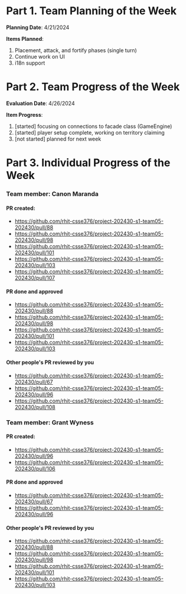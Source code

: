 # Part 1. Team Planning of the Week
**Planning Date**: 4/21/2024

**Items Planned**:
1. Placement, attack, and fortify phases (single turn)
2. Continue work on UI
3. i18n support

# Part 2. Team Progress of the Week
**Evaluation Date**: 4/26/2024

**Item Progress**:
1. [started] focusing on connections to facade class (GameEngine)
2. [started] player setup complete, working on territory claiming
3. [not started] planned for next week

# Part 3. Individual Progress of the Week
### Team member: Canon Maranda
#### PR created:
- https://github.com/rhit-csse376/project-202430-s1-team05-202430/pull/88
- https://github.com/rhit-csse376/project-202430-s1-team05-202430/pull/98
- https://github.com/rhit-csse376/project-202430-s1-team05-202430/pull/101
- https://github.com/rhit-csse376/project-202430-s1-team05-202430/pull/103
- https://github.com/rhit-csse376/project-202430-s1-team05-202430/pull/107

#### PR done and approved
- https://github.com/rhit-csse376/project-202430-s1-team05-202430/pull/88
- https://github.com/rhit-csse376/project-202430-s1-team05-202430/pull/98
- https://github.com/rhit-csse376/project-202430-s1-team05-202430/pull/101
- https://github.com/rhit-csse376/project-202430-s1-team05-202430/pull/103

#### Other people's PR reviewed by you
- https://github.com/rhit-csse376/project-202430-s1-team05-202430/pull/67
- https://github.com/rhit-csse376/project-202430-s1-team05-202430/pull/96
- https://github.com/rhit-csse376/project-202430-s1-team05-202430/pull/108

### Team member: Grant Wyness
#### PR created:
- https://github.com/rhit-csse376/project-202430-s1-team05-202430/pull/96
- https://github.com/rhit-csse376/project-202430-s1-team05-202430/pull/106

#### PR done and approved
- https://github.com/rhit-csse376/project-202430-s1-team05-202430/pull/67
- https://github.com/rhit-csse376/project-202430-s1-team05-202430/pull/96

#### Other people's PR reviewed by you
- https://github.com/rhit-csse376/project-202430-s1-team05-202430/pull/88
- https://github.com/rhit-csse376/project-202430-s1-team05-202430/pull/98
- https://github.com/rhit-csse376/project-202430-s1-team05-202430/pull/101
- https://github.com/rhit-csse376/project-202430-s1-team05-202430/pull/103
